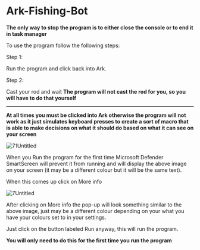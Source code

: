 # Ark-Fishing-Bot
**The only way to stop the program is to either close the console or to end it in task manager**

To use the program follow the following steps:

Step 1:

  Run the program and click back into Ark.

Step 2:

  Cast your rod and wait
  **The program will not cast the rod for you, so you will have to do that yourself**

_________________________________________________________________________________________________________________________________________________________________________________
  
  **At all times you must be clicked into Ark otherwise the program will not work as it just simulates keyboard presses to create a sort of macro that is able to make decisions on what it should do based on what it can see on your screen**
  
  ![71Untitled](https://user-images.githubusercontent.com/66156463/142713028-2eaf3887-8582-4271-9d26-3758d348e1bf.png)
  
  When you Run the program for the first time Microsoft Defender SmartScreen will prevent it from running and will display the above image on your screen (it may be a different colour but it will be the same text).

  When this comes up click on More info

  ![7Untitled](https://user-images.githubusercontent.com/66156463/142713049-d628f700-b91b-4e0b-ba51-fa083368fc83.png)

  After clicking on More info the pop-up will look something similar to the above image, just may be a different colour depending on your what you have your colours set to in your settings.

  Just click on the button labeled Run anyway, this will run the program.
  
  **You will only need to do this for the first time you run the program**
